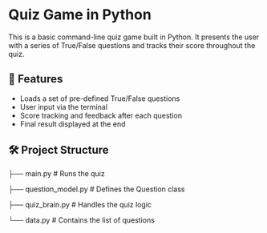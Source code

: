 # Quiz Game in Python

This is a basic command-line quiz game built in Python. It presents the user with a series of True/False questions and tracks their score throughout the quiz.

## 📌 Features
- Loads a set of pre-defined True/False questions
- User input via the terminal
- Score tracking and feedback after each question
- Final result displayed at the end

## 🛠️ Project Structure
├── main.py # Runs the quiz

├── question_model.py # Defines the Question class

├── quiz_brain.py # Handles the quiz logic

└── data.py # Contains the list of questions
